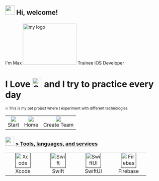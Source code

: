 <h1 align="left" id=""><h2> <img src="https://emojis.slackmojis.com/emojis/images/1588315024/8823/hyperkitty.gif?1588315024" width="30" /> Hi, welcome! </h1>
<h3 align="left"></h2>I'm Max <img src="https://media.giphy.com/media/aXLZvmVw8goBe4cNM6/giphy.gif" alt="my logo" height="130" width="170"> Trainee iOS Developer</h3>


<h1 align="left" >I Love <picture>
  <source media="(prefers-color-scheme: dark)" srcset="https://www.swift.org/assets/images/swift~dark.svg">
  <img src="https://www.swift.org/assets/images/swift.svg" alt="Swift logo" height="30">
</picture> and I try to practice every day </h1>

<sub>🔥 This is my pet project where I experiment with different technologies</sub>

<table>
  <tr>
    <td align="center">
      <a href="#macropower-tech">
        <img src="https://media.giphy.com/media/v1.Y2lkPTc5MGI3NjExemE2cmVqcDZpODlmY2V6ejl3dGRvMjN3cW83NXE5c29sb3RsenE5aSZlcD12MV9pbnRlcm5hbF9naWZfYnlfaWQmY3Q9Zw/F7VBNBWu1hagMo3CUx/giphy.gif">
      </a>
      <br>Start
    </td>
        <td align="center"">
      <a href="#macropower-tech">
        <img src="https://media.giphy.com/media/v1.Y2lkPTc5MGI3NjExazhrMWpldW9id3oxdmdiYzY2YTUwMzZ2dWh3YXZheG5oNG93a3NyaiZlcD12MV9pbnRlcm5hbF9naWZfYnlfaWQmY3Q9Zw/gJSun1C3cnQDYZnl6i/giphy.gif">
      </a>
      <br>Home
    </td>
    <td align="center">
      <a href="#macropower-tech">
        <img src="https://media.giphy.com/media/v1.Y2lkPTc5MGI3NjExdDVpYms0OGVrM2o5eGthM2hudTdzeGg4MWNreWZndjg1aTZkYmViayZlcD12MV9pbnRlcm5hbF9naWZfYnlfaWQmY3Q9Zw/yMy3Pya0BdyE1oPP2y/giphy.gif">
      </a>
      <br>Create Team
    </td>
  </tr>
</table>



<h3> <img src="https://emojis.slackmojis.com/emojis/images/1621024394/39092/cat-roll.gif?1621024394" width="28" /> <a href=""> > Tools, languages, and services </a></h3>

<table>
  <tr>
    <td align="center" width="96">
      <a href="">
        <img src="https://developer.apple.com/assets/elements/icons/xcode-12/xcode-12-96x96_2x.png" width="48" height="48" alt="Xcode" />
      </a>
      <br>Xcode
    </td>
    <td align="center" width="96">
      <a href="">
        <img src="https://developer.apple.com/assets/elements/icons/swift/swift-96x96.png" width="48" height="48" alt="Swift" />
      </a>
      <br>Swift
    </td>
    <td align="center" width="96">
      <a href="">
        <img src="https://developer.apple.com/assets/elements/icons/swiftui/swiftui-96x96_2x.png" width="48" height="48" alt="SwiftUI" />
      </a>
      <br>SwiftUI
    </td>
    <td align="center" width="96">
      <a href="">
        <img src="https://www.gstatic.com/mobilesdk/240501_mobilesdk/firebase_28dp.png" width="48" height="48" alt="Firebase" />
      </a>
      <br>Firebase
    </td>
  </tr>
</table>
